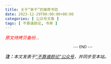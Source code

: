 ```yaml
---
title: 关于“单干”的推荐书目
date: 2023-12-29T00:00:00+08:00
categories: [ 公众号文章 ]
tags: [ 不靠谱颜论, 书单 ]
---
```


<font color=red><i>原文待拷贝备份...</i></font>

<center><small>--- END ---</small></center>

<i><b>注：</b>本文发表于[“不靠谱颜论”公众号](https://mp.weixin.qq.com/s/exGi18F4aAKN-WQQjN5Bnw)，并同步至本站。</i>
